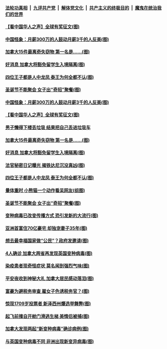 ####  [法轮功真相](../../../../basic/blob/master/README.md?t=12301902) &nbsp;|&nbsp; [九评共产党](../../../../9ping.md/blob/master/README.md?t=12301902) &nbsp;|&nbsp; [解体党文化](../../../../jtdwh.md/blob/master/README.md?t=12301902)  &nbsp;|&nbsp; [共产主义的终极目的](../../../../gczydzjmd.md/blob/master/README.md?t=12301902) &nbsp;|&nbsp; [魔鬼在统治我们的世界](../../../../mgztzwmdsj.md/blob/master/README.md?t=12301902) 

#### [【看中国华人之声】全球有奖征文(图)](../pages/p3/953963.md?t=12301902) 

#### [中国怪象：月薪300万的人鼓动月薪3千的人反美(图)](../pages/p3/957495.md?t=12301902) 

#### [加拿大15件最离奇失窃物 第一名是……(图)](../pages/p3/957484.md?t=12301902) 

#### [好消息 加拿大将豁免留学生入境隔离(图)](../pages/p3/957431.md?t=12301902) 

#### [四位王子都是人中龙凤 泰王为何全都不认(图)](../pages/p3/957417.md?t=12301902) 

#### [圣诞节不能聚会 女子出“奇招”聚餐(图)](../pages/p3/957346.md?t=12301902) 

#### [中国怪象：月薪300万的人鼓动月薪3千的人反美(图)](../pages/p3/957495.md?t=12301902) 

#### [【看中国华人之声】全球有奖征文(图)](../pages/p3/953963.md?t=12301902) 

#### [男子懒得下楼丢垃圾 结果把自己丢进垃圾车](../pages/p3/957492.md?t=12301902) 

#### [加拿大15件最离奇失窃物 第一名是……(图)](../pages/p3/957484.md?t=12301902) 

#### [好消息 加拿大将豁免留学生入境隔离(图)](../pages/p3/957431.md?t=12301902) 

#### [法官秘密日记曝光 揭铁达尼沉没真凶(图)](../pages/p3/957420.md?t=12301902) 

#### [四位王子都是人中龙凤 泰王为何全都不认(图)](../pages/p3/957417.md?t=12301902) 

#### [量体重时 小熊猫一个动作看呆网友(组图)](../pages/p3/957337.md?t=12301902) 

#### [圣诞节不能聚会 女子出“奇招”聚餐(图)](../pages/p3/957346.md?t=12301902) 

#### [变种病毒已改变传播方式 恐引发新的大流行(图)](../pages/p3/957338.md?t=12301902) 

#### [亚洲首富住70亿豪宅 却独宠妻子35年(图)](../pages/p3/957336.md?t=12301902) 

#### [想去最幸福国家做“公民”？政府发邀请(图)](../pages/p3/957334.md?t=12301902) 

#### [4人确诊 加拿大两省再发现英国变种病毒(图)](../pages/p3/957326.md?t=12301902) 

#### [染疫患者现奇怪症状 莫名闻到强烈气味(图)](../pages/p3/957318.md?t=12301902) 

#### [平安夜收到神秘大礼 加拿大居民感动落泪(图)](../pages/p3/957277.md?t=12301902) 

#### [富豪为避税务审查 雇女子色诱税务官？(图)](../pages/p3/956678.md?t=12301902) 

#### [惊现1709岁投票者 新泽西州爆选举舞弊(图)](../pages/p3/957187.md?t=12301902) 

#### [起飞前擅自开舱门滑逃生梯 美情侣被捕(图)](../pages/p3/957180.md?t=12301902) 

#### [加拿大发现两起“新变种病毒”确诊病例(图)](../pages/p3/957176.md?t=12301902) 

#### [与英国变种病毒不同 非洲出现新变异病毒(图)](../pages/p3/957167.md?t=12301902) 

